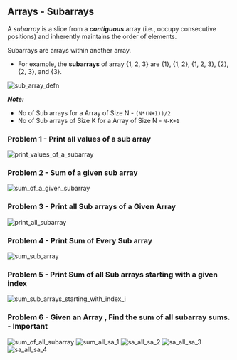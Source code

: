 ## Arrays - Subarrays

A _subarray_ is a slice from a _**contiguous**_ array (i.e., occupy consecutive positions) and inherently maintains the
order of elements.

Subarrays are arrays within another array.

- For example, the **subarrays** of array {1, 2, 3} are {1}, {1, 2}, {1, 2, 3}, {2}, {2, 3}, and {3}.

![sub_array_defn](../assets/images/arrays/sub_array/sub_array_defn.png)

**_Note:_**

- No of Sub arrays for a Array of Size N - `(N*(N+1))/2`
- No of Sub arrays of Size K for a Array of Size N - `N-K+1`

### Problem 1 - Print all values of a sub array

![print_values_of_a_subarray](../assets/images/arrays/sub_array/print_values_of_a_subarray.png)

### Problem 2 - Sum of a given sub array

![sum_of_a_given_subarray](../assets/images/arrays/sub_array/sum_of_a_given_subarray.png)

### Problem 3 - Print all Sub arrays of a Given Array

![print_all_subarray](../assets/images/arrays/sub_array/print_all_subarray.png)

### Problem 4 - Print Sum of Every Sub array

![sum_sub_array](../assets/images/arrays/sub_array/sum_sub_array.png)

### Problem 5 - Print Sum of all Sub arrays starting with a given index

![sum_sub_arrays_starting_with_index_i](../assets/images/arrays/sub_array/sum_sub_arrays_starting_with_index_i.png)

### Problem 6 - Given an Array , Find the sum of all subarray sums. - Important

![sum_of_all_subarray](../assets/images/arrays/sub_array/sum_of_all_subarray.png)
![sum_all_sa_1](../assets/images/arrays/sub_array/sum_all_sa_1.png)
![sa_all_sa_2](../assets/images/arrays/sub_array/sa_all_sa_2.png)
![sa_all_sa_3](../assets/images/arrays/sub_array/sa_all_sa_3.png)
![sa_all_sa_4](../assets/images/arrays/sub_array/sa_all_sa_4.png)